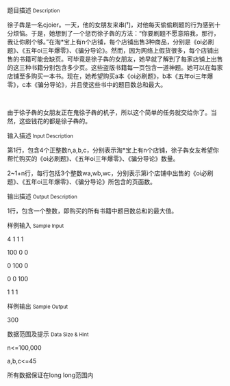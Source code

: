 <div class="panel panel-default">
<div class="area-title">
<span>
题目描述
<small>Description</small>
</span></div>
<div class="panel-body">

<p>徐子犇是一名cjoier。一天，他的女朋友来串门，对他每天偷偷刷题的行为感到十分烦恼。于是，她想到了一个惩罚徐子犇的方法：“你要刷题不愿意陪我，那行，我让你刷个够。”在淘*宝上有n个店铺，每个店铺出售3种商品，分别是《oi必刷题》、《五年oi三年爆零》、《骗分导论》。然而，因为网络上假货很多，每个店铺出售的书籍可能会缺页。可毕竟是徐子犇的女朋友，她早就了解到了每家店铺上出售的这三种书籍分别包含多少页。这些盗版书籍每一页包含一道神题。她可以在每家店铺至多购买一本书。现在，她希望购买a本《oi必刷题》，b本《五年oi三年爆零》，c本《骗分导论》，并且使这些书中的题目数总和最大。</p><p><br></p><p>由于徐子犇的女朋友正在鬼徐子犇的机子，所以这个简单的任务就交给你了。当然，这些钱花的都是徐子犇的。</p>

</div>
</div>

<div class="panel panel-default">
<div class="area-title">
<span>
输入描述
<small>Input Description</small>
</span></div>
<div class="panel-body">
<p>第1行，包含4个正整数n,a,b,c，分别表示淘*宝上有n个店铺，徐子犇女友希望你帮忙购买的《oi必刷题》、《五年oi三年爆零》、《骗分导论》数量。</p><p>2~1+n行，每行包括3个整数wa,wb,wc，分别表示第i个店铺中出售的《oi必刷题》、《五年oi三年爆零》、《骗分导论》所包含的页面数。</p>

</div>
</div>
<div  class="panel panel-default">
<div class="area-title">
<span>
输出描述
<small>Output Description</small>
</span></div>
<div class="panel-body">

<p>1行，包含一个整数，即购买的所有书籍中题目数总和的最大值。<br/></p>

</div>
</div>


<div class="panel panel-default">
<div class="area-title">
<span>
样例输入
<small>Sample Input</small>
</span></div>
<div class="panel-body">
<p>4 1 1 1</p><p>100 0 0</p><p>0 100 0</p><p>0 0 100</p><p>1 1 1<br></p>

</div>
</div>

<div class="panel panel-default">
<div class="area-title">
<span>
样例输出
<small>Sample Output</small>
</span></div>
<div class="panel-body">
<p>300<br></p>

</div>
</div>

<div class="panel panel-default">
<div class="area-title">
<span>
数据范围及提示
<small>Data Size & Hint</small>
</span></div>
<div class="panel-body">
<p>n&lt;=100,000</p><p>a,b,c&lt;=45</p><p>所有数据保证在long long范围内<br></p>
</div>
</div>